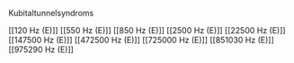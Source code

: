 Kubitaltunnelsyndroms

[[120 Hz (E)]]
[[550 Hz (E)]]
[[850 Hz (E)]]
[[2500 Hz (E)]]
[[22500 Hz (E)]]
[[147500 Hz (E)]]
[[472500 Hz (E)]]
[[725000 Hz (E)]]
[[851030 Hz (E)]]
[[975290 Hz (E)]]